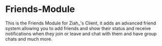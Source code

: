 Friends-Module
==============

This is the Friends Module for Ziah_'s Client, it adds an advanced friend system allowing you to add friends and show their status and receive notifications when they join or leave and chat with them and have group chats and much more.
